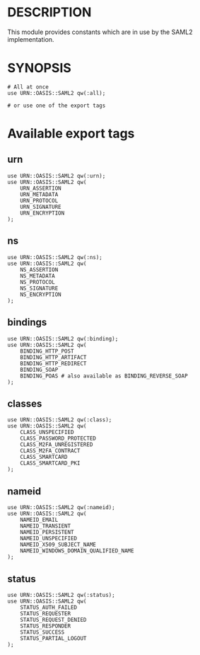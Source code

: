 # DESCRIPTION

This module provides constants which are in use by the SAML2 implementation.

# SYNOPSIS

    # All at once
    use URN::OASIS::SAML2 qw(:all);

    # or use one of the export tags

# Available export tags

## urn

    use URN::OASIS::SAML2 qw(:urn);
    use URN::OASIS::SAML2 qw(
        URN_ASSERTION
        URN_METADATA
        URN_PROTOCOL
        URN_SIGNATURE
        URN_ENCRYPTION
    );

## ns

    use URN::OASIS::SAML2 qw(:ns);
    use URN::OASIS::SAML2 qw(
        NS_ASSERTION
        NS_METADATA
        NS_PROTOCOL
        NS_SIGNATURE
        NS_ENCRYPTION
    );

## bindings

    use URN::OASIS::SAML2 qw(:binding);
    use URN::OASIS::SAML2 qw(
        BINDING_HTTP_POST
        BINDING_HTTP_ARTIFACT
        BINDING_HTTP_REDIRECT
        BINDING_SOAP
        BINDING_POAS # also available as BINDING_REVERSE_SOAP
    );

## classes

    use URN::OASIS::SAML2 qw(:class);
    use URN::OASIS::SAML2 qw(
        CLASS_UNSPECIFIED
        CLASS_PASSWORD_PROTECTED
        CLASS_M2FA_UNREGISTERED
        CLASS_M2FA_CONTRACT
        CLASS_SMARTCARD
        CLASS_SMARTCARD_PKI
    );

## nameid

    use URN::OASIS::SAML2 qw(:nameid);
    use URN::OASIS::SAML2 qw(
        NAMEID_EMAIL
        NAMEID_TRANSIENT
        NAMEID_PERSISTENT
        NAMEID_UNSPECIFIED
        NAMEID_X509_SUBJECT_NAME
        NAMEID_WINDOWS_DOMAIN_QUALIFIED_NAME
    );

## status

    use URN::OASIS::SAML2 qw(:status);
    use URN::OASIS::SAML2 qw(
        STATUS_AUTH_FAILED
        STATUS_REQUESTER
        STATUS_REQUEST_DENIED
        STATUS_RESPONDER
        STATUS_SUCCESS
        STATUS_PARTIAL_LOGOUT
    );
